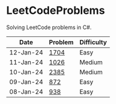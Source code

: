 # LeetCodeProblems

Solving LeetCode problems in C#.

| Date | Problem | Difficulty | 
|------|---------|------------|
| 12-Jan-24 | [1704](1704.cs) | Easy | 
| 11-Jan-24 | [1026](1026.cs) | Medium | 
| 10-Jan-24 | [2385](2385.cs) | Medium | 
| 09-Jan-24 | [872](872.cs) | Easy | 
| 08-Jan-24 | [938](938.cs) | Easy | 